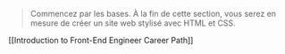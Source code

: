 > Commencez par les bases. À la fin de cette section, vous serez en mesure de créer un site web stylisé avec HTML et CSS.

[[Introduction to Front-End Engineer Career Path]]

